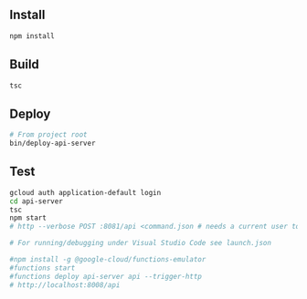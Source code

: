 ## Install
```bash
npm install
```

## Build
```bash
tsc
```

## Deploy
```bash
# From project root
bin/deploy-api-server
```

## Test
```bash
gcloud auth application-default login
cd api-server
tsc
npm start
# http --verbose POST :8081/api <command.json # needs a current user token

# For running/debugging under Visual Studio Code see launch.json

#npm install -g @google-cloud/functions-emulator
#functions start
#functions deploy api-server api --trigger-http
# http://localhost:8008/api
```
